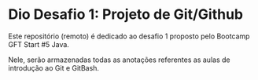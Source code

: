 # Dio Desafio 1: Projeto de Git/Github

Este repositório (remoto) é dedicado ao desafio 1 proposto pelo Bootcamp GFT Start \#5 Java.

Nele, serão armazenadas todas as anotações referentes as aulas de introdução ao Git e GitBash.
